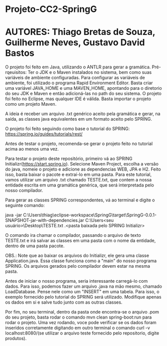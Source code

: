 # Projeto-CC2-SpringG
# AUTORES: Thiago Bretas de Souza, Guilherme Neves, Gustavo David Bastos


O projeto foi feito em Java, utilizando o ANTLR para gerar a gramática.
Pré-rqeuisitos: Ter o JDK e o Maven instalados no sistema, bem como suas variáveis de ambiente configuradas. Para configurar as variáveis de ambiente, foi utilizado o programa Rapid Environment Editor. Basta criar uma variável JAVA_HOME e uma MAVEN_HOME, apontando para o diretorio do seu JDK e Maven e então adicioná-las no path do seu sistema.
O projeto foi feito no Eclipse, mas qualquer IDE é válida. Basta importar o projeto como um projeto Maven.

A ideia é receber um arquivo .txt genérico aceito pela gramática e gerar, na saída, as classes java equivalentes em um formato aceito pelo SPRING.

O projeto foi feito seguindo como base o tutorial do SPRING: https://spring.io/guides/tutorials/rest/

Antes de testar o projeto, recomenda-se gerar o projeto feito no tutorial acima ao menos uma vez.

Para testar o projeto deste repositório, primeiro vá ao SPRING Initializr(https://start.spring.io). Selecione Maven Project, escolha a versão do java, nomeie o projeto e adicione as dependencias WEB, JPA e H2. Feito isso, basta baixar o pacote e extraí-lo em uma pasta. Para este tutorial, vamos utilizar um arquivo .txt chamado TESTE.txt, que contem a nossa entidade escrita em uma gramática genérica, que será interpretada pelo nosso compilador.

Para gerar as classes SPRING correspondentes, vá ao terminal e digite o seguinte comando:

java -jar C:\Users\thiag\eclipse-workspace\SpringG\target\SpringG-0.0.1-SNAPSHOT-jar-with-dependencies.jar C:\Users\<seu usuário>\Desktop\TESTE.txt .\<pasta baixada pelo SPRING Initializr>

O comando ira chamar o compilador, passando o arquivo de texto TESTE.txt e irá salvar as classes em uma pasta com o nome da entidade, dentro de uma pasta pacote.


OBS.: Note que ao baixar os arquivos do Initializr, ele gera uma classe Application.java. Essa classe funciona como a "main" do nosso programa SPRING. Os arquivos gerados pelo compilador devem estar na mesma pasta.

Antes de iniciar o nosso programa, seria interessante carregá-lo com dados. Para isso, podemos fazer um arquivo .java na mão mesmo, chamado LoadDatabase. Pense nele como um "INSERT" em uma tabela. Para isso, o exemplo fornecido pelo tutorial do SPRING será utilizado. Modifique apenas os dados em si e salve tudo junto com as outras classes.

Por fim, no seu terminal, dentro da pasta onde encontra-se o arquivo .pom do seu projeto, basta rodar o comando mvn clean spring-boot:run para rodar o projeto. Uma vez rodando, voce pode verificar se os dados foram inseridos corretamente digitando em outro terminal o comando curl -v localhost:8080/<nome da entidade>(se utilizar o arquivo teste fornecido pelo repositorio, digite produtos).


